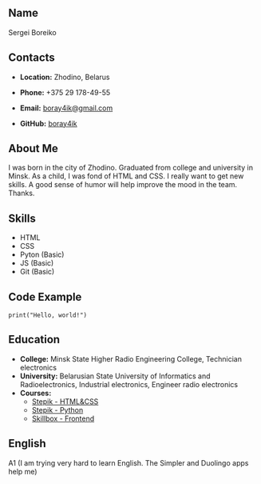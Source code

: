 ## **Name**
Sergei Boreiko
## **Contacts**
* **Location:** Zhodino, Belarus

* **Phone:** +375 29 178-49-55

* **Email:** [boray4ik@gmail.com](boray4ik@gmail.com)

* **GitHub:** [boray4ik](https://github.com/boray4ik)

## **About Me**
I was born in the city of Zhodino. Graduated from college and university in Minsk. As a child, I was fond of HTML and CSS. I really want to get new skills. A good sense of humor will help improve the mood in the team. Thanks.
## **Skills**
* HTML
* CSS
* Pyton (Basic)
* JS (Basic)
* Git (Basic)
## **Code Example**
`print("Hello, world!")`
## **Education**
* **College:** Minsk State Higher Radio Engineering College, Technician electronics
* **University:** Belarusian State University of Informatics and Radioelectronics, Industrial electronics, Engineer radio electronics
* **Courses:**
    + [Stepik - HTML&CSS](https://stepik.org/course/38218/syllabus?auth=login)
    + [Stepik - Python](https://stepik.org/course/67/syllabus)
    + [Skillbox - Frontend](https://skillbox.ru/course/frontend-pro-expert/)
## **English**
A1 (I am trying very hard to learn English. The Simpler and Duolingo apps help me)
